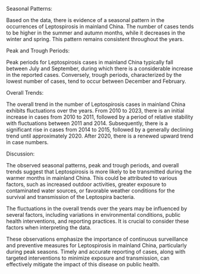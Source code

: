 Seasonal Patterns:

Based on the data, there is evidence of a seasonal pattern in the occurrences of Leptospirosis in mainland China. The number of cases tends to be higher in the summer and autumn months, while it decreases in the winter and spring. This pattern remains consistent throughout the years.

Peak and Trough Periods:

Peak periods for Leptospirosis cases in mainland China typically fall between July and September, during which there is a considerable increase in the reported cases. Conversely, trough periods, characterized by the lowest number of cases, tend to occur between December and February.

Overall Trends:

The overall trend in the number of Leptospirosis cases in mainland China exhibits fluctuations over the years. From 2010 to 2023, there is an initial increase in cases from 2010 to 2011, followed by a period of relative stability with fluctuations between 2011 and 2014. Subsequently, there is a significant rise in cases from 2014 to 2015, followed by a generally declining trend until approximately 2020. After 2020, there is a renewed upward trend in case numbers.

Discussion:

The observed seasonal patterns, peak and trough periods, and overall trends suggest that Leptospirosis is more likely to be transmitted during the warmer months in mainland China. This could be attributed to various factors, such as increased outdoor activities, greater exposure to contaminated water sources, or favorable weather conditions for the survival and transmission of the Leptospira bacteria.

The fluctuations in the overall trends over the years may be influenced by several factors, including variations in environmental conditions, public health interventions, and reporting practices. It is crucial to consider these factors when interpreting the data.

These observations emphasize the importance of continuous surveillance and preventive measures for Leptospirosis in mainland China, particularly during peak seasons. Timely and accurate reporting of cases, along with targeted interventions to minimize exposure and transmission, can effectively mitigate the impact of this disease on public health.